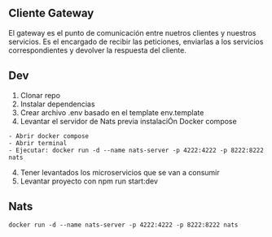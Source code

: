 ## Cliente Gateway 

El gateway es el punto de comunicación entre nuetros clientes y nuestros servicios. Es el encargado de recibir las peticiones, enviarlas a los servicios correspondientes y devolver la respuesta del cliente.

## Dev

1. Clonar repo
2. Instalar dependencias
3. Crear archivo .env basado en el template env.template
4. Levantar el servidor de Nats previa instalaciÓn Docker compose 

```
- Abrir docker compose
- Abrir terminal
- Ejecutar: docker run -d --name nats-server -p 4222:4222 -p 8222:8222 nats
```

4. Tener levantados los microservicios que se van a consumir 
5. Levantar proyecto con npm run start:dev

## Nats

```
docker run -d --name nats-server -p 4222:4222 -p 8222:8222 nats
```